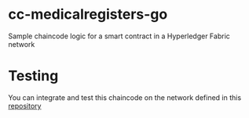 # cc-medicalregisters-go
Sample chaincode logic for a smart contract in a Hyperledger Fabric network
 
# Testing
You can integrate and test this chaincode on the network defined in this [repository](https://github.com/ic-matcom/test-network-optativo-nanobash)
